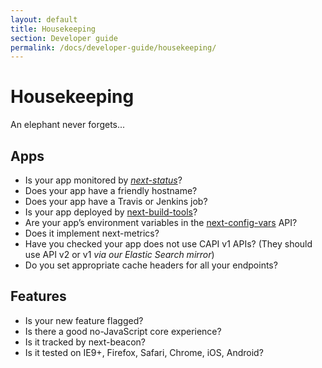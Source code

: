 ```yaml
---
layout: default
title: Housekeeping
section: Developer guide
permalink: /docs/developer-guide/housekeeping/
---
```


# Housekeeping

An elephant never forgets...

## Apps

- Is your app monitored by [_next-status_](http://git.svc.ft.com/projects/NEXT/repos/status/browse)?
- Does your app have a friendly hostname?
- Does your app have a Travis or Jenkins job?
- Is your app deployed by [next-build-tools](https://github.com/Financial-Times/next-build-tools)?
- Are your app’s environment variables in the [next-config-vars](http://git.svc.ft.com/projects/NEXTPRIVATE/repos/config-vars/browse) API?
- Does it implement next-metrics?
- Have you checked your app does not use CAPI v1 APIs?  (They should use API v2 or v1 _via our Elastic Search mirror_)
- Do you set appropriate cache headers for all your endpoints?

## Features

- Is your new feature flagged?
- Is there a good no-JavaScript core experience?
- Is it tracked by next-beacon?
- Is it tested on IE9+, Firefox, Safari, Chrome, iOS, Android?
